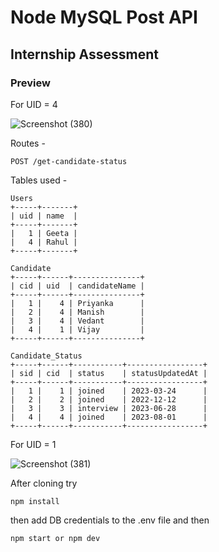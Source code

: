 # Node MySQL Post API
## Internship Assessment

### Preview
For UID = 4

![Screenshot (380)](https://github.com/Vijay-CPP/node_mysql_post_api/assets/74971365/462346e6-b34a-469f-9255-e9678a4a2364)

Routes -
```
POST /get-candidate-status
```

Tables used - 

```
Users
+-----+-------+
| uid | name  |
+-----+-------+
|   1 | Geeta |
|   4 | Rahul |
+-----+-------+ 

Candidate
+-----+------+---------------+
| cid | uid  | candidateName |
+-----+------+---------------+
|   1 |    4 | Priyanka      |
|   2 |    4 | Manish        |
|   3 |    4 | Vedant        |
|   4 |    1 | Vijay         |
+-----+------+---------------+

Candidate_Status
+-----+------+-----------+-----------------+
| sid | cid  | status    | statusUpdatedAt |
+-----+------+-----------+-----------------+
|   1 |    1 | joined    | 2023-03-24      |
|   2 |    2 | joined    | 2022-12-12      |
|   3 |    3 | interview | 2023-06-28      |
|   4 |    4 | joined    | 2023-08-01      |
+-----+------+-----------+-----------------+
```

For UID = 1

![Screenshot (381)](https://github.com/Vijay-CPP/node_mysql_post_api/assets/74971365/1fe9293b-cfad-41f5-8f8f-4cbe42fcfe30)

After cloning try
```
npm install
```

then add DB credentials to the .env file and then
```
npm start or npm dev 
```
